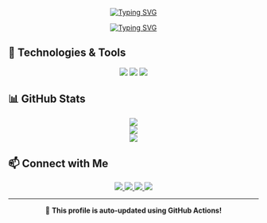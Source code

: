 <p align="center">
  <a href="https://git.io/typing-svg">
    <img src="https://readme-typing-svg.herokuapp.com?font=Fira+Code&size=24&pause=1000&color=FFD700&width=400&lines=Hi+there,+I'm+SKaaalper!&stroke=FF0000&stroke-width=1" alt="Typing SVG" />
  </a>
</p>

<p align="center">
  <a href="https://git.io/typing-svg">
    <img src="https://readme-typing-svg.herokuapp.com?font=Fira+Code&size=16&pause=1000&color=FF0000&width=800&height=60&lines=🚀+Blockchain+Explorer+|+🟡+Open-source+Contributor+|+🟢+Team+Cubao+Farmers" alt="Typing SVG" />
  </a>
</p>

## 🔧 Technologies & Tools  
<p align="center">
  <img src="https://img.shields.io/badge/-JavaScript-F7DF1E?logo=javascript&logoColor=black&style=for-the-badge" />
  <img src="https://img.shields.io/badge/-Node.js-339933?logo=node.js&logoColor=white&style=for-the-badge" />
  <img src="https://img.shields.io/badge/-Docker-2496ED?logo=docker&logoColor=white&style=for-the-badge" />
</p>

## 📊 GitHub Stats  
<p align="center">
  <img src="https://github-readme-stats.vercel.app/api?username=SKaaalper&show_icons=true&theme=dark" />
  <br>
  <img src="https://github-readme-stats.vercel.app/api/top-langs/?username=SKaaalper&layout=compact&theme=dark" />
  <br>
  <img src="https://github-readme-streak-stats.herokuapp.com/?user=SKaaalper&theme=dark" />
</p>


## 📫 Connect with Me  

<p align="center">
  <a href="https://x.com/_TheTinapa">
    <img src="https://img.shields.io/badge/Twitter-%231DA1F2.svg?&style=for-the-badge&logo=twitter&logoColor=white"/>
  </a>
  <a href="https://www.facebook.com/skaaalper">
    <img src="https://img.shields.io/badge/Facebook-%231877F2.svg?&style=for-the-badge&logo=facebook&logoColor=white"/>
  </a>
  <a href="https://t.me/HappyFellar">
    <img src="https://img.shields.io/badge/Telegram-%232CA5E0.svg?&style=for-the-badge&logo=telegram&logoColor=white"/>
  </a>
  <a href="https://discord.gg/myprincess123">
    <img src="https://img.shields.io/badge/Discord-%237289DA.svg?&style=for-the-badge&logo=discord&logoColor=white"/>
  </a>
</p>

---
<p align="center">
  🔹 <strong>This profile is auto-updated using GitHub Actions!</strong>
</p>

